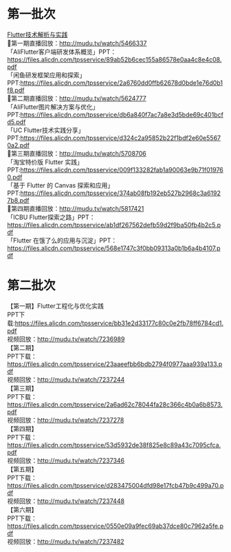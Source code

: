  # 第一批次
 [ Flutter技术解析与实践 ]( https://github.com/pheromone/mobile-learn/blob/master/Flutter%E6%8A%80%E6%9C%AF%E8%A7%A3%E6%9E%90.pdf )    <br/>
🎉第一期直播回放：http://mudu.tv/watch/5466337  <br/>
「AliFlutter客户端研发体系概览」PPT：https://files.alicdn.com/tpsservice/89ab52b6cec155a86578e0aa4c8e4c08.pdf  <br/>
「闲鱼研发框架应用和探索」PPT:https://files.alicdn.com/tpsservice/2a6760dd0ffb62678d0bde1e76d0b1f8.pdf  <br/>
🎉第二期直播回放：http://mudu.tv/watch/5624777  <br/>
「AliFlutter图片解决方案与优化」PPT:https://files.alicdn.com/tpsservice/db6a840f7ac7a8e3d5bde69c401bcfd5.pdf  <br/>
「UC Flutter技术实践分享」PPT:https://files.alicdn.com/tpsservice/d324c2a95852b22f1bdf2e60e55670a2.pdf  <br/>
🎉第三期直播回放：http://mudu.tv/watch/5708706  <br/>
「淘宝特价版 Flutter 实践」PPT:https://files.alicdn.com/tpsservice/009f133282fab1a90063e9b71f019760.pdf  <br/>
「基于 Flutter 的 Canvas 探索和应用」PPT:https://files.alicdn.com/tpsservice/374ab08fb192eb527b2968c3a61927b8.pdf  <br/>
🎉第四期直播回放：http://mudu.tv/watch/5817421  <br/>
「ICBU Flutter探索之路」PPT：https://files.alicdn.com/tpsservice/ab1df267562defb59d2f9ba50fb4b2c5.pdf  <br/>
「Flutter 在饿了么的应用与沉淀」PPT：https://files.alicdn.com/tpsservice/568e1747c3f0bb09313a0b1b6a4b4107.pdf  <br/>

# 第二批次
【第一期】Flutter工程化与优化实践  <br/>
PPT下载:https://files.alicdn.com/tpsservice/bb31e2d33177c80c0e2fb78ff6784cd1.pdf  <br/>
视频回放：http://mudu.tv/watch/7236989  <br/>
【第二期】 <br/>
PPT下载：https://files.alicdn.com/tpsservice/23aaeefbb6bdb2794f0977aaa939a133.pdf <br/>
视频回放：http://mudu.tv/watch/7237244 <br/>
【第三期】 <br/>
PPT下载：https://files.alicdn.com/tpsservice/2a6ad62c78044fa28c366c4b0a6b8573.pdf <br/>
视频回放：http://mudu.tv/watch/7237278 <br/>
【第四期】 <br/>
PPT下载：https://files.alicdn.com/tpsservice/53d5932de38f825e8c89a43c7095cfca.pdf <br/>
视频回放：http://mudu.tv/watch/7237346 <br/>
【第五期】<br/>
PPT下载：https://files.alicdn.com/tpsservice/d283475004dfd98e17fcb47b9c499a70.pdf <br/>
视频回放：http://mudu.tv/watch/7237448 <br/>
【第六期】 <br/>
PPT下载：https://files.alicdn.com/tpsservice/0550e09a9fec69ab37dce80c7962a5fe.pdf <br/>
视频回放：http://mudu.tv/watch/7237482 <br/>

